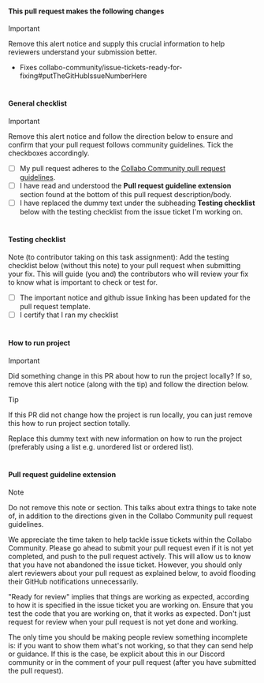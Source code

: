 #### This pull request makes the following changes

> [!IMPORTANT]  
> Remove this alert notice and supply this crucial information to help reviewers understand your submission better.

* Fixes collabo-community/issue-tickets-ready-for-fixing#putTheGitHubIssueNumberHere

#

#### General checklist

> [!IMPORTANT]  
> Remove this alert notice and follow the direction below to ensure and confirm that your pull request follows community guidelines. Tick the checkboxes accordingly.

- [ ] My pull request adheres to the [Collabo Community pull request guidelines](https://docs.collabocommunity.com/pull-request-guidelines).
- [ ] I have read and understood the **Pull request guideline extension** section found at the bottom of this pull request description/body.
- [ ] I have replaced the dummy text under the subheading **Testing checklist** below with the testing checklist from the issue ticket I'm working on.

#

#### Testing checklist

Note (to contributor taking on this task assignment): Add the testing checklist below (without this note) to your pull request when submitting your fix. This will guide (you and) the contributors who will review your fix to know what is important to check or test for.

- [ ] The important notice and github issue linking has been updated for the pull request template.
- [ ] I certify that I ran my checklist

#

#### How to run project

> [!IMPORTANT]  
> Did something change in this PR about how to run the project locally? If so, remove this alert notice (along with the tip) and follow the direction below. 

> [!TIP]  
> If this PR did not change how the project is run locally, you can just remove this how to run project section totally.

Replace this dummy text with new information on how to run the project (preferably using a list e.g. unordered list or ordered list).

#

#### Pull request guideline extension

> [!NOTE]  
> Do not remove this note or section. This talks about extra things to take note of, in addition to the directions given in the Collabo Community pull request guidelines.

We appreciate the time taken to help tackle issue tickets within the Collabo Community. Please go ahead to submit your pull request even if it is not yet completed, and push to the pull request actively. This will allow us to know that you have not abandoned the issue ticket. However, you should only alert reviewers about your pull request as explained below, to avoid flooding their GitHub notifications unnecessarily.

"Ready for review" implies that things are working as expected, according to how it is specified in the issue ticket you are working on. Ensure that you test the code that you are working on, that it works as expected. Don't just request for review when your pull request is not yet done and working.

The only time you should be making people review something incomplete is: if you want to show them what's not working, so that they can send help or guidance. If this is the case, be explicit about this in our Discord community or in the comment of your pull request (after you have submitted the pull request).

